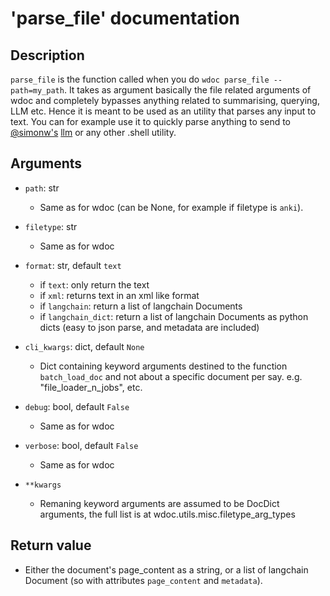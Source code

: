 # 'parse_file' documentation

## Description

`parse_file` is the function called when you do `wdoc parse_file --path=my_path`.
It takes as argument basically the file related arguments of wdoc and completely
bypasses anything related to summarising, querying, LLM etc. Hence it is meant
to be used as an utility that parses any input to text. You can for example
use it to quickly parse anything to send to [@simonw's](https://github.com/simonw/) [llm](https://github.com/simonw/llm) or any other .shell utility.

## Arguments

- `path`: str
    - Same as for wdoc (can be None, for example if filetype is `anki`).

- `filetype`: str
    - Same as for wdoc

- `format`: str, default `text`
    - if `text`: only return the text
    - if `xml`: returns text in an xml like format
    - if `langchain`: return a list of langchain Documents
    - if `langchain_dict`: return a list of langchain Documents as
        python dicts (easy to json parse, and metadata are included)

- `cli_kwargs`: dict, default `None`
    - Dict containing keyword arguments destined to the function
    `batch_load_doc` and not about a specific document per say.
    e.g. "file_loader_n_jobs", etc.

- `debug`: bool, default `False`
    - Same as for wdoc

- `verbose`: bool, default `False`
    - Same as for wdoc

- `**kwargs`
    - Remaning keyword arguments are assumed to be DocDict arguments,
    the full list is at wdoc.utils.misc.filetype_arg_types

## Return value
- Either the document's page_content as a string, or a list of
langchain Document (so with attributes `page_content` and `metadata`).
